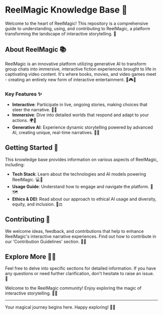 # ReelMagic Knowledge Base 🌟

Welcome to the heart of ReelMagic! This repository is a comprehensive guide to understanding, using, and contributing to ReelMagic, a platform transforming the landscape of interactive storytelling. 🚀

## About ReelMagic 📚

ReelMagic is an innovative platform utilizing generative AI to transform group chats into immersive, interactive fiction experiences brought to life in captivating video content. It's where books, movies, and video games meet - creating an entirely new form of interactive entertainment. 🎥🎮📖

### Key Features ✨

- **Interactive**: Participate in live, ongoing stories, making choices that steer the narrative. 💬🚀
- **Immersive**: Dive into detailed worlds that respond and adapt to your actions. 🌍👀
- **Generative AI**: Experience dynamic storytelling powered by advanced AI, creating unique, real-time narratives. 🤖🧠

## Getting Started 🏁

This knowledge base provides information on various aspects of ReelMagic, including:

- **Tech Stack**: Learn about the technologies and AI models powering ReelMagic. 💻🔧
- **Usage Guide**: Understand how to engage and navigate the platform. 🎯🗺️
- **Ethics & DEI**: Read about our approach to ethical AI usage and diversity, equity, and inclusion. 🌈⚖️

## Contributing 🤝

We welcome ideas, feedback, and contributions that help to enhance ReelMagic's interactive narrative experiences. Find out how to contribute in our 'Contribution Guidelines' section. 📝💡

## Explore More 🕵️‍♀️

Feel free to delve into specific sections for detailed information. If you have any questions or need further clarification, don't hesitate to raise an issue. 🎈

Welcome to the ReelMagic community! Enjoy exploring the magic of interactive storytelling. 🎩🐇

---

Your magical journey begins here. Happy exploring! 🎉🚀
